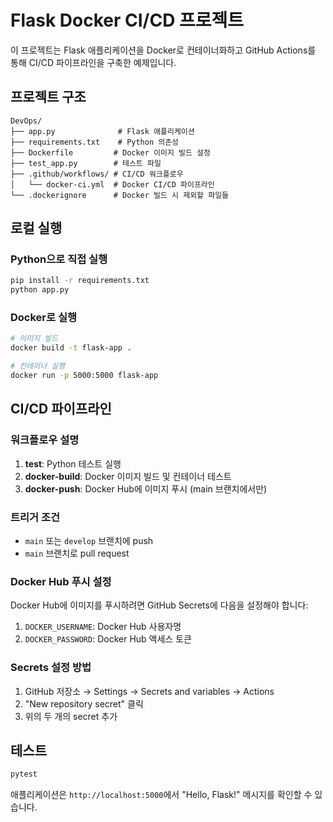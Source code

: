 # Flask Docker CI/CD 프로젝트

이 프로젝트는 Flask 애플리케이션을 Docker로 컨테이너화하고 GitHub Actions를 통해 CI/CD 파이프라인을 구축한 예제입니다.

## 프로젝트 구조

```
DevOps/
├── app.py              # Flask 애플리케이션
├── requirements.txt    # Python 의존성
├── Dockerfile         # Docker 이미지 빌드 설정
├── test_app.py        # 테스트 파일
├── .github/workflows/ # CI/CD 워크플로우
│   └── docker-ci.yml  # Docker CI/CD 파이프라인
└── .dockerignore      # Docker 빌드 시 제외할 파일들
```

## 로컬 실행

### Python으로 직접 실행
```bash
pip install -r requirements.txt
python app.py
```

### Docker로 실행
```bash
# 이미지 빌드
docker build -t flask-app .

# 컨테이너 실행
docker run -p 5000:5000 flask-app
```

## CI/CD 파이프라인

### 워크플로우 설명

1. **test**: Python 테스트 실행
2. **docker-build**: Docker 이미지 빌드 및 컨테이너 테스트
3. **docker-push**: Docker Hub에 이미지 푸시 (main 브랜치에서만)

### 트리거 조건
- `main` 또는 `develop` 브랜치에 push
- `main` 브랜치로 pull request

### Docker Hub 푸시 설정

Docker Hub에 이미지를 푸시하려면 GitHub Secrets에 다음을 설정해야 합니다:

1. `DOCKER_USERNAME`: Docker Hub 사용자명
2. `DOCKER_PASSWORD`: Docker Hub 액세스 토큰

### Secrets 설정 방법

1. GitHub 저장소 → Settings → Secrets and variables → Actions
2. "New repository secret" 클릭
3. 위의 두 개의 secret 추가

## 테스트

```bash
pytest
```

애플리케이션은 `http://localhost:5000`에서 "Hello, Flask!" 메시지를 확인할 수 있습니다.